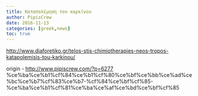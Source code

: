 ```yaml
---
title: Καταπολέμηση του καρκίνου
author: PipisCrew
date: 2016-11-13
categories: [greek,news]
toc: true
---
```


http://www.diaforetiko.gr/telos-stis-chimiotherapies-neos-tropos-katapolemisis-tou-karkinou/

origin - http://www.pipiscrew.com/?p=6277 %ce%ba%ce%b1%cf%84%ce%b1%cf%80%ce%bf%ce%bb%ce%ad%ce%bc%ce%b7%cf%83%ce%b7-%cf%84%ce%bf%cf%85-%ce%ba%ce%b1%cf%81%ce%ba%ce%af%ce%bd%ce%bf%cf%85